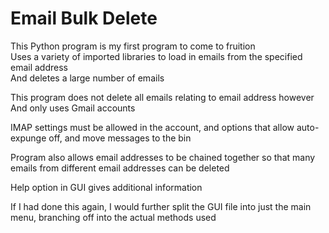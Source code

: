 # Email Bulk Delete

This Python program is my first program to come to fruition  
Uses a variety of imported libraries to load in emails from the specified email address  
And deletes a large number of emails

This program does not delete all emails relating to email address however  
And only uses Gmail accounts

IMAP settings must be allowed in the account, and options that allow auto-expunge off, and move messages to the bin

Program also allows email addresses to be chained together so that many emails from different email addresses can be deleted

Help option in GUI gives additional information

If I had done this again, I would further split the GUI file into just the main menu, branching off into the actual methods used